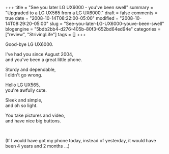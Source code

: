 +++
title = "See you later LG UX6000 - you've been swell"
summary = "Upgraded to a LG UX565 from a LG UX6000."
draft = false
comments = true
date = "2008-10-14T08:22:00-05:00"
modified = "2008-10-14T08:29:20-05:00"
slug = "See-you-later-LG-UX6000-youve-been-swell"
blogengine = "5bdb2bb4-d276-405b-80f3-652bd64ed94e"
categories = ["review", "StrivingLife"]
tags = []
+++

<p>
Good-bye LG UX6000.
</p>
<p>
I&#39;ve had you since August 2004,<br />
and you&#39;ve been a great little phone.
</p>
<p>
Sturdy and dependable,<br />
I didn&#39;t go wrong.
</p>
<p>
Hello LG UX565,<br />
you&#39;re awfully cute.
</p>
<p>
Sleek and simple,<br />
and oh so light.
</p>
<p>
You take pictures and video,<br />
and have nice big buttons.
</p>
<p>
&nbsp;
</p>
<p>
(If I would have got my phone today, instead of yesterday, it would have been 4 years and 2 months ...)
</p>

